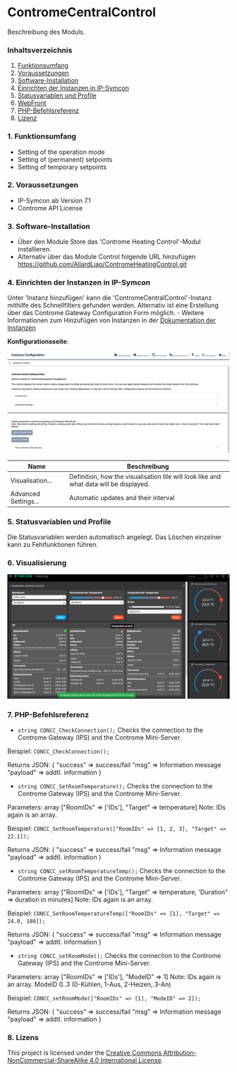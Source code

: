 # ContromeCentralControl
Beschreibung des Moduls.

### Inhaltsverzeichnis

1. [Funktionsumfang](#1-funktionsumfang)
2. [Voraussetzungen](#2-voraussetzungen)
3. [Software-Installation](#3-software-installation)
4. [Einrichten der Instanzen in IP-Symcon](#4-einrichten-der-instanzen-in-ip-symcon)
5. [Statusvariablen und Profile](#5-statusvariablen-und-profile)
6. [WebFront](#6-webfront)
7. [PHP-Befehlsreferenz](#7-php-befehlsreferenz)
8. [Lizenz](#8-lizens)

### 1. Funktionsumfang

* Setting of the operation mode
* Setting of (permanent) setpoints
* Setting of temporary setpoints

### 2. Voraussetzungen

- IP-Symcon ab Version 7.1
- Controme API License

### 3. Software-Installation

* Über den Module Store das 'Controme Heating Control'-Modul installieren.
* Alternativ über das Module Control folgende URL hinzufügen https://github.com/AllardLiao/ContromeHeatingControl.git

### 4. Einrichten der Instanzen in IP-Symcon

 Unter 'Instanz hinzufügen' kann die 'ContromeCentralControl'-Instanz mithilfe des Schnellfilters gefunden werden.
 Alternativ ist eine Erstellung über das Controme Gateway Configuration Form möglich.
	- Weitere Informationen zum Hinzufügen von Instanzen in der [Dokumentation der Instanzen](https://www.symcon.de/service/dokumentation/konzepte/instanzen/#Instanz_hinzufügen)

__Konfigurationsseite__:

![Configuration Form](../libs/assets/CONCC_Form.jpeg)

Name                     | Beschreibung
------------------------ | ----------------------------------------------------------------------------------------
Visualisation...         | Definition, how the visualisation tile will look like and what data will be displayed.
Advanced Settings...     | Automatic updates and their interval

### 5. Statusvariablen und Profile

Die Statusvariablen werden automatisch angelegt. Das Löschen einzelner kann zu Fehlfunktionen führen.

### 6. Visualisierung

![Visualisation tiles](../libs/assets/Controme_Heating_Control.png)

### 7. PHP-Befehlsreferenz

* `string CONCC_CheckConnection();`
Checks the connection to the Controme Gateway (IPS) and the Controme Mini-Server.

Beispiel:
`CONCC_CheckConnection();`

Returns JSON:
{
    "success" => success/fail
    "msg" => Information message
    "payload" => addtl. information
}

* `string CONCC_SetRoomTemperature();`
Checks the connection to the Controme Gateway (IPS) and the Controme Mini-Server.

Parameters:
array ["RoomIDs" => ['IDs'], "Target" => temperature]
Note: IDs again is an array.

Beispiel:
`CONCC_SetRoomTemperature(["RoomIDs" => [1, 2, 3], "Target" => 22.1]);`

Returns JSON:
{
    "success" => success/fail
    "msg" => Information message
    "payload" => addtl. information
}

* `string CONCC_setRoomTemperatureTemp();`
Checks the connection to the Controme Gateway (IPS) and the Controme Mini-Server.

Parameters:
array ["RoomIDs" => ['IDs'], "Target" => temperature, 'Duration" => duration in minutes]
Note: IDs again is an array.

Beispiel:
`CONCC_SetRoomTemperatureTemp(["RoomIDs" => [1], "Target" => 24.0, 180]);`

Returns JSON:
{
    "success" => success/fail
    "msg" => Information message
    "payload" => addtl. information
}

* `string CONCC_setRoomMode();`
Checks the connection to the Controme Gateway (IPS) and the Controme Mini-Server.

Parameters:
array ["RoomIDs" => ['IDs'], "ModeID" => 1]
Note: IDs again is an array. ModeID 0..3 (0-Kühlen, 1-Aus, 2-Heizen, 3-An)

Beispiel:
`CONCC_setRoomMode(["RoomIDs" => [1], "ModeID" => 2]);`

Returns JSON:
{
    "success" => success/fail
    "msg" => Information message
    "payload" => addtl. information
}

### 8. Lizens

This project is licensed under the
[Creative Commons Attribution-NonCommercial-ShareAlike 4.0 International License](https://creativecommons.org/licenses/by-nc-sa/4.0/).
